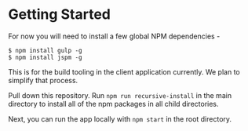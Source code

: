 # Getting Started

For now you will need to install a few global NPM dependencies -

```
$ npm install gulp -g
$ npm install jspm -g
```

This is for the build tooling in the client application currently.  We plan  to simplify that process.

Pull down this repository.  Run `npm run recursive-install` in the main directory to install all of the npm packages in all child directories.

Next, you can run the app locally with `npm start` in the root directory.
